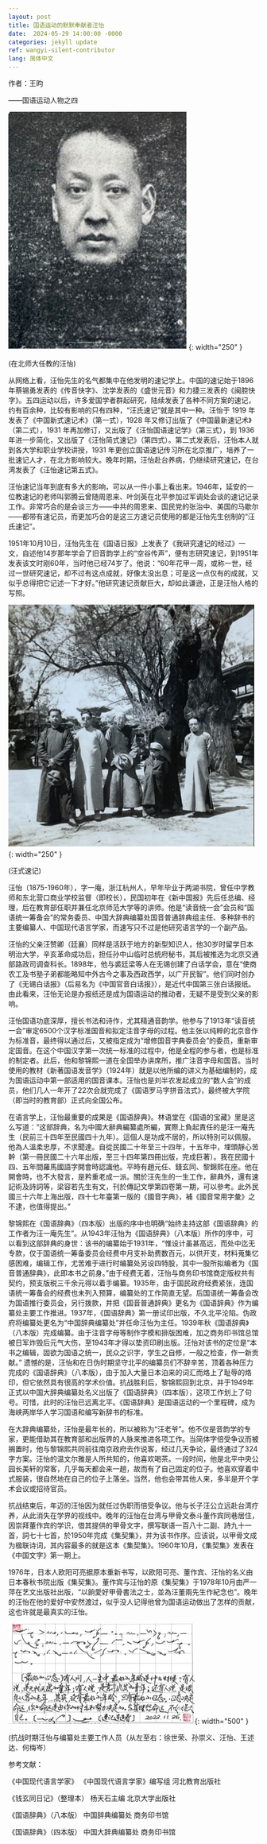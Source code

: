 ```yaml
---
layout: post
title: 国语运动的默默奉献者汪怡
date:  2024-05-29 14:00:00 -0000
categories: jekyll update
ref: wangyi-silent-contributor
lang: 简体中文
---
```


作者：王昀


——国语运动人物之四

![image](/assets/imgs/wangyi-1.jpg "在北师大任教的汪怡"){: width="250" }

(在北师大任教的汪怡)

从网络上看，汪怡先生的名气都集中在他发明的速记学上。中国的速记始于1896年蔡锡勇发表的《传音快字》、沈学发表的《盛世元音》和力捷三发表的《闽腔快字》。五四运动以后，许多爱国学者群起研究，陆续发表了各种不同方案的速记，约有百余种，比较有影响的只有四种，“汪氏速记”就是其中一种。汪怡于 1919 年发表了《中国新式速记术》（第一式），1928 年又修订出版了《中国最新速记术》（第二式），1931 年再加修订，又出版了《汪怡国语速记学》（第三式），到 1936 年进一步简化，又出版了《汪怡简式速记》（第四式）。第二式发表后，汪怡本人就到各大学和职业学校讲授，1931 年更创立国语速记传习所在北京推广，培养了一批速记人才，在北方影响较大。晚年时期，汪怡赴台养病，仍继续研究速记，在台湾发表了《汪怡速记第五式》。

汪怡速记当年到底有多大的影响，可以从一件小事上看出来。1946年，延安的一位教速记的老师叫郭腾云曾随周恩来、叶剑英在北平参加过军调处会谈的速记记录工作。非常巧合的是会谈三方——中共的周恩来、国民党的张治中、美国的马歇尔——都带有速记员，而更加巧合的是这三方速记员使用的都是汪怡先生创制的“汪氏速记”。

1951年10月10日，汪怡先生在《国语日报》上发表了《我研究速记的经过》一文，自述他14岁那年学会了旧音韵学上的“空谷传声”，便有志研究速记，到1951年发表该文时刚60年，当时他已经74岁了。他说：“60年花甲一周，或称一世，经过一世研究速记，却不过有这点成就，好像太没出息；可是这一点仅有的成就，又似乎总得把它记述一下才好。”他研究速记贡献巨大，却如此谦逊，正是汪怡人格的写照。

![image](/assets/imgs/wangyi-2.jpg "汪式速记"){: width="250" }

(汪式速记)

汪怡（1875-1960年），字一庵，浙江杭州人，早年毕业于两湖书院，曾任中学教师和东北营口商业学校监督（即校长），民国初年在《新中国报》先后任总编、经理，后在教育部任职并兼任北京师范大学等的讲师。他是“读音统一会”会员和“国语统一筹备会”的常务委员、中国大辞典编纂处国音普通辞典组主任、多种辞书的主要编纂人、中国现代语言学家，而速写只不过是他研究语言学的一个副产品。

汪怡的父亲汪赞卿（廷襄）同样是活跃于地方的新型知识人，他30岁时留学日本明治大学，辛亥革命成功后，担任孙中山临时总统府秘书，其后被推选为北京交通部路政司调查科长。1898年，他与裘廷梁等人在无锡创建了白话学会，意在“使商农工及书塾子弟都能略知中外古今之事及西政西学，以广开民智”。他们同时创办了《无锡白话报》（后易名为《中国官音白话报》），是近代中国第三张白话报纸。由此看来，汪怡无论是办报纸还是成为国语运动的推动者，无疑不是受到父亲的影响。

汪怡国语功底深厚，擅长书法和诗作，尤其精通音韵学。他参与了1913年“读音统一会”审定6500个汉字标准国音和拟定注音字母的过程。他主张以纯粹的北京音作为标准音，最终得以通过后，又被指定成为“增修国音字典委员会”的委员，重新审定国音。在这个中国汉字第一次统一标准的过程中，他是全程的参与者，也是标准的制定者。此后，他和黎锦熙一道在全国举办讲席所，推广注音字母和国音。当时使用的教材《新著国语发音学》（1924年）就是以他所编的讲义为基础编制的，成为国语运动中第一部适用的国音课本。汪怡也是刘半农发起成立的“数人会”的成员，他们几人一年开了22次会就完成了《国语罗马字拼音法式》，最终被大学院（即当时的教育部）正式向全国公布。

在语言学上，汪怡最重要的成果是《国语辞典》。林语堂在《国语的宝藏》里是这么写道：“这部辞典，名为中國大辭典編纂處所編，實際上負起責任的是汪一庵先生（民前三十四年至民國四十九年）。這個人是功成不居的，所以特別可以佩服。他為人溫柔忠厚，不求聞達。自從民國二十年至三十四年，十五年中，埋頭靜心苦幹（第一冊民國二十六年出版，至三十四年第四冊出版，完成巨著）。我在民國十四、五年間羅馬國語字開會時認識他。平時有趙元任、錢玄同、黎錦熙在座。他在開會時，也不大發言，是矜重老成一派。關於汪先生的一生工作，辭典外，還有速記術及詩詞等，梁容若先生有文，刊於傳記文學第四卷第一期，可以參考。此外民國三十六年上海出版，四十七年臺第一版的《國音字典》，補《國音常用字彙》之不逮，也值得提出。”

黎锦熙在《国语辞典》（四本版）出版的序中也明确“始终主持这部《国语辞典》的工作者为汪一庵先生”。从1943年汪怡为《国语辞典》（八本版）所作的序中，可以看到这部辞典的身世：该书的编纂始于1931年，“惟设计虽甚高远，而处中迄无专款，仅于国语统一筹备委员会经费中月支补助费数百元，以供开支，材料蒐集忆感困难，编辑工作，尤苦难于进行时编纂处另设四特股，其中一股所拟编者为《国音普通辞典》，此即本书之前身。”由于经费无着，汪怡与商务印书馆商定版权共有契约，预支版税三千余元得以着手编纂。1935年，由于国民政府经费紧张，连国语统一筹备会的经费也未列入预算，编纂处的工作简直无望。后国语统一筹备会改为国语推行委员会，另行拨款，并把《国音普通辞典》更名为《国语辞典》作为编纂处主要工作推进。1937年，《国语辞典》第一册试印出版，不久北平沦陷。伪政府将编纂处更名为“中国辞典编纂处”并任命汪怡为主任。1939年秋《国语辞典》（八本版）完成编纂。由于注音字母等制作字模和排版困难，加之商务印书馆总馆被日军炸毁后元气大伤，至1943年才得以垫资印刷出版。汪怡对该书的定位是“本书之编辑，固欲为国语之统一，民众之识字，学生之自修，一般之检查，作一新贡献。” 遗憾的是，汪怡和在日伪时期坚守北平的编纂员们不辞辛苦，顶着各种压力完成的《国语辞典》（八本版），由于加入大量日本泊来的词汇而烙上了耻辱的烙印，但它依然具有很高的学术价值。抗战胜利后，黎锦熙回到北京，并于1949年正式以中国大辞典编纂处名义出版了《国语辞典》（四本版），这项工作划上了句号。可惜，此时的汪怡已远离北平。《国语辞典》是国语运动的一个里程碑，成为海峡两岸华人学习国语和编写新辞书的标准。

在大辞典编纂处，汪怡是最年长的，所以被称为“汪老爷”。他不仅是音韵学的专家，更能借助其在教育部和出版界的人脉来推进各项工作。当简体字倍受争议而被搁置时，他与黎锦熙共同前往南京政府去作说客，经过几天争论，最终通过了324字方案。汪怡的温文尔雅是人所共知的，他喜欢喝茶。一段时间，他是北平中央公园长美轩的常客，几乎每天都会来一趟，故而有了自己固定的位子。他喜欢穿着中式服装，很自然地在自己的位子上落坐。当然，他也会带其他人来，多半是开个学术会议或招待官员。

抗战结束后，年迈的汪怡因为就任过伪职而倍受争议。他与长子汪公立远赴台湾疗养，从此消失在学界的视线中。晚年的汪怡在台湾与甲骨文泰斗董作宾同巷居住，因崇拜董作宾的学识，借其提供的甲骨文字，撰写联语一百八十二副、詩九十一首，詞七十七首，於1950年完成《集契集》，并为该书作序。应该说，以甲骨文成为楹联诗词，其内容最多的就是这本《集契集》。1960年10月，《集契集》发表在《中国文字》第一期上。

1976年，日本人欧阳可亮据原本重新书写，以欧阳可亮、董作宾、汪怡的名义由日本春秋书院出版《集契集》。董作宾与汪怡的原《集契集》于1978年10月由严一萍在艺文出版社出版，“以餉愛好甲骨書法之士，並為汪董兩先生作紀念也”。晚年的汪怡在他的爱好中安然渡过，似乎没人记得他曾为国语运动做出了怎样的贡献，这也许就是最真实的汪怡。

![image](/assets/imgs/wangyi-3.jpg "抗战时期汪怡与编纂处主要工作人员"){: width="500" }

(抗战时期汪怡与编纂处主要工作人员（从左至右：徐世荣、孙崇义、汪怡、王述达、何梅岑）


参考文献：

《中国现代语言学家》 《中国现代语言学家》编写组 河北教育出版社

《钱玄同日记》（整理本） 杨天石主编 北京大学出版社

《国语辞典》（八本版） 中国辞典编纂处 商务印书馆

《国语辞典》（四本版） 中国大辞典编纂处 商务印书馆

